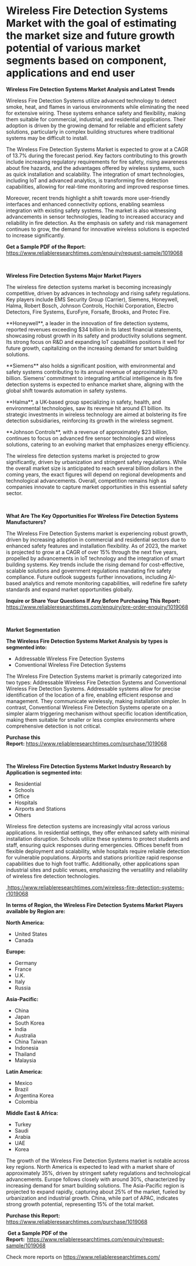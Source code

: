 <p><h1>Wireless Fire Detection Systems Market with the goal of estimating the market size and future growth potential of various market segments based on component, applications and end user</h1></p><p><strong>Wireless Fire Detection Systems Market Analysis and Latest Trends</strong></p>
<p><p>Wireless Fire Detection Systems utilize advanced technology to detect smoke, heat, and flames in various environments while eliminating the need for extensive wiring. These systems enhance safety and flexibility, making them suitable for commercial, industrial, and residential applications. Their adoption is driven by the growing demand for reliable and efficient safety solutions, particularly in complex building structures where traditional systems may be difficult to install.</p><p>The Wireless Fire Detection Systems Market is expected to grow at a CAGR of 13.7% during the forecast period. Key factors contributing to this growth include increasing regulatory requirements for fire safety, rising awareness about fire hazards, and the advantages offered by wireless systems, such as quick installation and scalability. The integration of smart technologies, including IoT and advanced analytics, is transforming fire detection capabilities, allowing for real-time monitoring and improved response times.</p><p>Moreover, recent trends highlight a shift towards more user-friendly interfaces and enhanced connectivity options, enabling seamless integration with existing safety systems. The market is also witnessing advancements in sensor technologies, leading to increased accuracy and reliability in fire detection. As the emphasis on safety and risk management continues to grow, the demand for innovative wireless solutions is expected to increase significantly.</p></p>
<p><strong>Get a Sample PDF of the Report:&nbsp;</strong> <a href="https://www.reliableresearchtimes.com/enquiry/request-sample/1019068?utm_campaign=3326&utm_medium=2&utm_source=Github&utm_content=ia&utm_term=10042025&utm_id=wireless-fire-detection-systems">https://www.reliableresearchtimes.com/enquiry/request-sample/1019068</a></p>
<p>&nbsp;</p>
<p><strong>Wireless Fire Detection Systems Major Market Players</strong></p>
<p><p>The wireless fire detection systems market is becoming increasingly competitive, driven by advances in technology and rising safety regulations. Key players include EMS Security Group (Carrier), Siemens, Honeywell, Halma, Robert Bosch, Johnson Controls, Hochiki Corporation, Electro Detectors, Fire Systems, EuroFyre, Forsafe, Brooks, and Protec Fire.</p><p>**Honeywell**, a leader in the innovation of fire detection systems, reported revenues exceeding $34 billion in its latest financial statements, showcasing robust growth in its safety and productivity solutions segment. Its strong focus on R&D and expanding IoT capabilities positions it well for future growth, capitalizing on the increasing demand for smart building solutions.</p><p>**Siemens** also holds a significant position, with environmental and safety systems contributing to its annual revenue of approximately $70 billion. Siemens’ commitment to integrating artificial intelligence in its fire detection systems is expected to enhance market share, aligning with the global shift towards automation in safety systems.</p><p>**Halma**, a UK-based group specializing in safety, health, and environmental technologies, saw its revenue hit around £1 billion. Its strategic investments in wireless technology are aimed at bolstering its fire detection subsidiaries, reinforcing its growth in the wireless segment.</p><p>**Johnson Controls**, with a revenue of approximately $23 billion, continues to focus on advanced fire sensor technologies and wireless solutions, catering to an evolving market that emphasizes energy efficiency.</p><p>The wireless fire detection systems market is projected to grow significantly, driven by urbanization and stringent safety regulations. While the overall market size is anticipated to reach several billion dollars in the coming years, the exact figures will depend on regional developments and technological advancements. Overall, competition remains high as companies innovate to capture market opportunities in this essential safety sector.</p></p>
<p>&nbsp;</p>
<p><strong>What Are The Key Opportunities For Wireless Fire Detection Systems Manufacturers?</strong></p>
<p><p>The Wireless Fire Detection Systems market is experiencing robust growth, driven by increasing adoption in commercial and residential sectors due to enhanced safety features and installation flexibility. As of 2023, the market is projected to grow at a CAGR of over 15% through the next five years, propelled by advancements in IoT technology and the integration of smart building systems. Key trends include the rising demand for cost-effective, scalable solutions and government regulations mandating fire safety compliance. Future outlook suggests further innovations, including AI-based analytics and remote monitoring capabilities, will redefine fire safety standards and expand market opportunities globally.</p></p>
<p><strong>Inquire or Share Your Questions If Any Before Purchasing This Report:</strong> <a href="https://www.reliableresearchtimes.com/enquiry/pre-order-enquiry/1019068?utm_campaign=3326&utm_medium=2&utm_source=Github&utm_content=ia&utm_term=10042025&utm_id=wireless-fire-detection-systems">https://www.reliableresearchtimes.com/enquiry/pre-order-enquiry/1019068</a></p>
<p>&nbsp;</p>
<p><strong>Market Segmentation</strong></p>
<p><strong>The Wireless Fire Detection Systems Market Analysis by types is segmented into:</strong></p>
<p><ul><li>Addressable Wireless Fire Detection Systems</li><li>Conventional Wireless Fire Detection Systems</li></ul></p>
<p><p>The Wireless Fire Detection Systems market is primarily categorized into two types: Addressable Wireless Fire Detection Systems and Conventional Wireless Fire Detection Systems. Addressable systems allow for precise identification of the location of a fire, enabling efficient response and management. They communicate wirelessly, making installation simpler. In contrast, Conventional Wireless Fire Detection Systems operate on a simpler alarm triggering mechanism without specific location identification, making them suitable for smaller or less complex environments where comprehensive detection is not critical.</p></p>
<p><strong>Purchase this Report:&nbsp;</strong><a href="https://www.reliableresearchtimes.com/purchase/1019068?utm_campaign=3326&utm_medium=2&utm_source=Github&utm_content=ia&utm_term=10042025&utm_id=wireless-fire-detection-systems">https://www.reliableresearchtimes.com/purchase/1019068</a></p>
<p>&nbsp;</p>
<p><strong>The Wireless Fire Detection Systems Market Industry Research by Application is segmented into:</strong></p>
<p><ul><li>Residential</li><li>Schools</li><li>Office</li><li>Hospitals</li><li>Airports and Stations</li><li>Others</li></ul></p>
<p><p>Wireless fire detection systems are increasingly vital across various applications. In residential settings, they offer enhanced safety with minimal installation disruption. Schools utilize these systems to protect students and staff, ensuring quick responses during emergencies. Offices benefit from flexible deployment and scalability, while hospitals require reliable detection for vulnerable populations. Airports and stations prioritize rapid response capabilities due to high foot traffic. Additionally, other applications span industrial sites and public venues, emphasizing the versatility and reliability of wireless fire detection technologies.</p></p>
<p><a href="https://www.reliableresearchtimes.com/wireless-fire-detection-systems-r1019068?utm_campaign=3326&utm_medium=2&utm_source=Github&utm_content=ia&utm_term=10042025&utm_id=wireless-fire-detection-systems">&nbsp;https://www.reliableresearchtimes.com/wireless-fire-detection-systems-r1019068</a></p>
<p><strong>In terms of Region, the Wireless Fire Detection Systems Market Players available by Region are:</strong></p>
<p>
    <p> <strong> North America: </strong>
        <ul>
            <li>United States</li>
            <li>Canada</li>
        </ul>
        </p> 
    <p> <strong> Europe: </strong>
        <ul>
            <li>Germany</li>
            <li>France</li>
            <li>U.K.</li>
            <li>Italy</li>
            <li>Russia</li>
        </ul>
        </p> 
    <p> <strong> Asia-Pacific: </strong>
        <ul>
            <li>China</li>
            <li>Japan</li>
            <li>South Korea</li>
            <li>India</li>
            <li>Australia</li>
            <li>China Taiwan</li>
            <li>Indonesia</li>
            <li>Thailand</li>
            <li>Malaysia</li>
        </ul>
        </p> 
    <p> <strong> Latin America: </strong>
        <ul>
            <li>Mexico</li>
            <li>Brazil</li>
            <li>Argentina Korea</li>
            <li>Colombia</li>
        </ul>
        </p> 
    <p> <strong> Middle East & Africa: </strong>
        <ul>
            <li>Turkey</li>
            <li>Saudi</li>
            <li>Arabia</li>
            <li>UAE</li>
            <li>Korea</li>
        </ul>
    </p>
    </p>
<p><p>The growth of the Wireless Fire Detection Systems market is notable across key regions. North America is expected to lead with a market share of approximately 35%, driven by stringent safety regulations and technological advancements. Europe follows closely with around 30%, characterized by increasing demand for smart building solutions. The Asia-Pacific region is projected to expand rapidly, capturing about 25% of the market, fueled by urbanization and industrial growth. China, while part of APAC, indicates strong growth potential, representing 15% of the total market.</p></p>
<p><strong>Purchase this Report: </strong><a href="https://www.reliableresearchtimes.com/purchase/1019068?utm_campaign=3326&utm_medium=2&utm_source=Github&utm_content=ia&utm_term=10042025&utm_id=wireless-fire-detection-systems">https://www.reliableresearchtimes.com/purchase/1019068</a></p>
<p>&nbsp;<strong>Get a Sample PDF of the Report:&nbsp;&nbsp;</strong><a href="https://www.reliableresearchtimes.com/enquiry/request-sample/1019068?utm_campaign=3326&utm_medium=2&utm_source=Github&utm_content=ia&utm_term=10042025&utm_id=wireless-fire-detection-systems">https://www.reliableresearchtimes.com/enquiry/request-sample/1019068</a></p>
<p><strong></strong></p>
<p>Check more reports on <a href="https://www.reliableresearchtimes.com/?utm_campaign=3326&utm_medium=2&utm_source=Github&utm_content=ia&utm_term=10042025&utm_id=wireless-fire-detection-systems">https://www.reliableresearchtimes.com/</a></p>